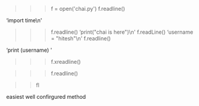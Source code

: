>>> f = open('chai.py')
>>> f.readline()

‘import time\n'

>>> f.readline()
‘print("chai is here")\n'
>>> f.readLine()
‘username = "hitesh"\n'
>>> f.readline()

‘print (username) '

>>> f.xreadline()

>>> f.readline()

>> fl

easiest well confirgured method